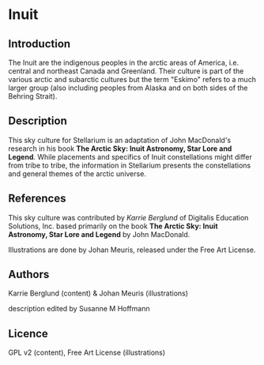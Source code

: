 # Inuit

## Introduction

The Inuit are the indigenous peoples in the arctic areas of America, i.e. central and northeast Canada and Greenland. Their culture is part of the various arctic and subarctic cultures but the term "Eskimo" refers to a much larger group (also including peoples from Alaska and on both sides of the Behring Strait). 

## Description

 This sky culture for Stellarium is an adaptation of John MacDonald's research in his book __The Arctic Sky: Inuit Astronomy, Star Lore and Legend__. While placements and specifics of Inuit constellations might differ from tribe to tribe, the information in Stellarium presents the constellations and general themes of the arctic universe.

## References

This sky culture was contributed by _Karrie Berglund_ of Digitalis Education Solutions, Inc. based primarily on the book __The Arctic Sky: Inuit Astronomy, Star Lore and Legend__ by John MacDonald.

Illustrations are done by Johan Meuris, released under the Free Art License.

## Authors

Karrie Berglund (content) & Johan Meuris (illustrations)

description edited by Susanne M Hoffmann 

## Licence

GPL v2 (content), Free Art License (illustrations)